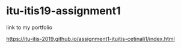 # itu-itis19-assignment1

link to my portfolio

https://itu-itis-2019.github.io/assignment1-ituitis-cetinali1/index.html
